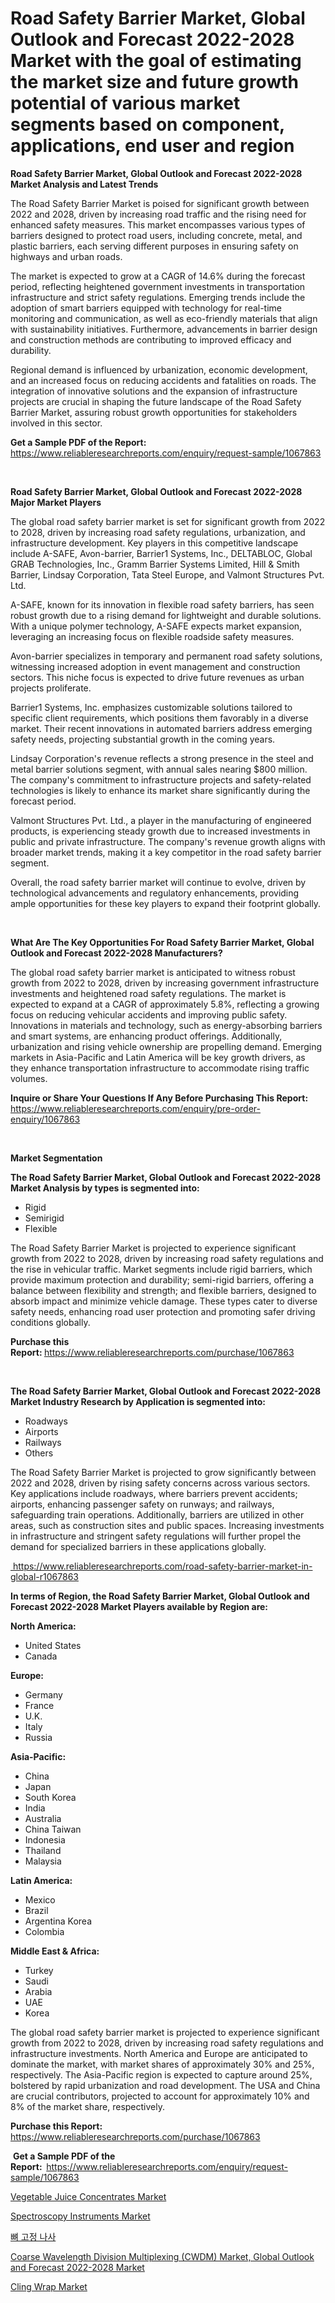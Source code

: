 <p><h1>Road Safety Barrier Market, Global Outlook and Forecast 2022-2028 Market with the goal of estimating the market size and future growth potential of various market segments based on component, applications, end user and region</h1></p><p><strong>Road Safety Barrier Market, Global Outlook and Forecast 2022-2028 Market Analysis and Latest Trends</strong></p>
<p><p>The Road Safety Barrier Market is poised for significant growth between 2022 and 2028, driven by increasing road traffic and the rising need for enhanced safety measures. This market encompasses various types of barriers designed to protect road users, including concrete, metal, and plastic barriers, each serving different purposes in ensuring safety on highways and urban roads. </p><p>The market is expected to grow at a CAGR of 14.6% during the forecast period, reflecting heightened government investments in transportation infrastructure and strict safety regulations. Emerging trends include the adoption of smart barriers equipped with technology for real-time monitoring and communication, as well as eco-friendly materials that align with sustainability initiatives. Furthermore, advancements in barrier design and construction methods are contributing to improved efficacy and durability. </p><p>Regional demand is influenced by urbanization, economic development, and an increased focus on reducing accidents and fatalities on roads. The integration of innovative solutions and the expansion of infrastructure projects are crucial in shaping the future landscape of the Road Safety Barrier Market, assuring robust growth opportunities for stakeholders involved in this sector.</p></p>
<p><strong>Get a Sample PDF of the Report:&nbsp;</strong> <a href="https://www.reliableresearchreports.com/enquiry/request-sample/1067863">https://www.reliableresearchreports.com/enquiry/request-sample/1067863</a></p>
<p>&nbsp;</p>
<p><strong>Road Safety Barrier Market, Global Outlook and Forecast 2022-2028 Major Market Players</strong></p>
<p><p>The global road safety barrier market is set for significant growth from 2022 to 2028, driven by increasing road safety regulations, urbanization, and infrastructure development. Key players in this competitive landscape include A-SAFE, Avon-barrier, Barrier1 Systems, Inc., DELTABLOC, Global GRAB Technologies, Inc., Gramm Barrier Systems Limited, Hill & Smith Barrier, Lindsay Corporation, Tata Steel Europe, and Valmont Structures Pvt. Ltd.</p><p>A-SAFE, known for its innovation in flexible road safety barriers, has seen robust growth due to a rising demand for lightweight and durable solutions. With a unique polymer technology, A-SAFE expects market expansion, leveraging an increasing focus on flexible roadside safety measures.</p><p>Avon-barrier specializes in temporary and permanent road safety solutions, witnessing increased adoption in event management and construction sectors. This niche focus is expected to drive future revenues as urban projects proliferate.</p><p>Barrier1 Systems, Inc. emphasizes customizable solutions tailored to specific client requirements, which positions them favorably in a diverse market. Their recent innovations in automated barriers address emerging safety needs, projecting substantial growth in the coming years.</p><p>Lindsay Corporation's revenue reflects a strong presence in the steel and metal barrier solutions segment, with annual sales nearing $800 million. The company's commitment to infrastructure projects and safety-related technologies is likely to enhance its market share significantly during the forecast period.</p><p>Valmont Structures Pvt. Ltd., a player in the manufacturing of engineered products, is experiencing steady growth due to increased investments in public and private infrastructure. The company's revenue growth aligns with broader market trends, making it a key competitor in the road safety barrier segment.</p><p>Overall, the road safety barrier market will continue to evolve, driven by technological advancements and regulatory enhancements, providing ample opportunities for these key players to expand their footprint globally.</p></p>
<p>&nbsp;</p>
<p><strong>What Are The Key Opportunities For Road Safety Barrier Market, Global Outlook and Forecast 2022-2028 Manufacturers?</strong></p>
<p><p>The global road safety barrier market is anticipated to witness robust growth from 2022 to 2028, driven by increasing government infrastructure investments and heightened road safety regulations. The market is expected to expand at a CAGR of approximately 5.8%, reflecting a growing focus on reducing vehicular accidents and improving public safety. Innovations in materials and technology, such as energy-absorbing barriers and smart systems, are enhancing product offerings. Additionally, urbanization and rising vehicle ownership are propelling demand. Emerging markets in Asia-Pacific and Latin America will be key growth drivers, as they enhance transportation infrastructure to accommodate rising traffic volumes.</p></p>
<p><strong>Inquire or Share Your Questions If Any Before Purchasing This Report:</strong> <a href="https://www.reliableresearchreports.com/enquiry/pre-order-enquiry/1067863">https://www.reliableresearchreports.com/enquiry/pre-order-enquiry/1067863</a></p>
<p>&nbsp;</p>
<p><strong>Market Segmentation</strong></p>
<p><strong>The Road Safety Barrier Market, Global Outlook and Forecast 2022-2028 Market Analysis by types is segmented into:</strong></p>
<p><ul><li>Rigid</li><li>Semirigid</li><li>Flexible</li></ul></p>
<p><p>The Road Safety Barrier Market is projected to experience significant growth from 2022 to 2028, driven by increasing road safety regulations and the rise in vehicular traffic. Market segments include rigid barriers, which provide maximum protection and durability; semi-rigid barriers, offering a balance between flexibility and strength; and flexible barriers, designed to absorb impact and minimize vehicle damage. These types cater to diverse safety needs, enhancing road user protection and promoting safer driving conditions globally.</p></p>
<p><strong>Purchase this Report:&nbsp;</strong><a href="https://www.reliableresearchreports.com/purchase/1067863">https://www.reliableresearchreports.com/purchase/1067863</a></p>
<p>&nbsp;</p>
<p><strong>The Road Safety Barrier Market, Global Outlook and Forecast 2022-2028 Market Industry Research by Application is segmented into:</strong></p>
<p><ul><li>Roadways</li><li>Airports</li><li>Railways</li><li>Others</li></ul></p>
<p><p>The Road Safety Barrier Market is projected to grow significantly between 2022 and 2028, driven by rising safety concerns across various sectors. Key applications include roadways, where barriers prevent accidents; airports, enhancing passenger safety on runways; and railways, safeguarding train operations. Additionally, barriers are utilized in other areas, such as construction sites and public spaces. Increasing investments in infrastructure and stringent safety regulations will further propel the demand for specialized barriers in these applications globally.</p></p>
<p><a href="https://www.reliableresearchreports.com/road-safety-barrier-market-in-global-r1067863">&nbsp;https://www.reliableresearchreports.com/road-safety-barrier-market-in-global-r1067863</a></p>
<p><strong>In terms of Region, the Road Safety Barrier Market, Global Outlook and Forecast 2022-2028 Market Players available by Region are:</strong></p>
<p>
    <p> <strong> North America: </strong>
        <ul>
            <li>United States</li>
            <li>Canada</li>
        </ul>
        </p> 
    <p> <strong> Europe: </strong>
        <ul>
            <li>Germany</li>
            <li>France</li>
            <li>U.K.</li>
            <li>Italy</li>
            <li>Russia</li>
        </ul>
        </p> 
    <p> <strong> Asia-Pacific: </strong>
        <ul>
            <li>China</li>
            <li>Japan</li>
            <li>South Korea</li>
            <li>India</li>
            <li>Australia</li>
            <li>China Taiwan</li>
            <li>Indonesia</li>
            <li>Thailand</li>
            <li>Malaysia</li>
        </ul>
        </p> 
    <p> <strong> Latin America: </strong>
        <ul>
            <li>Mexico</li>
            <li>Brazil</li>
            <li>Argentina Korea</li>
            <li>Colombia</li>
        </ul>
        </p> 
    <p> <strong> Middle East & Africa: </strong>
        <ul>
            <li>Turkey</li>
            <li>Saudi</li>
            <li>Arabia</li>
            <li>UAE</li>
            <li>Korea</li>
        </ul>
    </p>
    </p>
<p><p>The global road safety barrier market is projected to experience significant growth from 2022 to 2028, driven by increasing road safety regulations and infrastructure investments. North America and Europe are anticipated to dominate the market, with market shares of approximately 30% and 25%, respectively. The Asia-Pacific region is expected to capture around 25%, bolstered by rapid urbanization and road development. The USA and China are crucial contributors, projected to account for approximately 10% and 8% of the market share, respectively.</p></p>
<p><strong>Purchase this Report: </strong><a href="https://www.reliableresearchreports.com/purchase/1067863">https://www.reliableresearchreports.com/purchase/1067863</a></p>
<p>&nbsp;<strong>Get a Sample PDF of the Report:&nbsp;&nbsp;</strong><a href="https://www.reliableresearchreports.com/enquiry/request-sample/1067863">https://www.reliableresearchreports.com/enquiry/request-sample/1067863</a></p>
<p><strong></strong></p>
<p><p><a href="https://medium.com/@karleeprice2004/vegetable-juice-concentrates-market-a-global-and-regional-analysis-2024-2031-509abddf8e4e">Vegetable Juice Concentrates Market</a></p><p><a href="https://issuu.com/reportprime-2/docs/spectroscopy-instruments-market-siz_5b2c2d57f7b921">Spectroscopy Instruments Market</a></p><p><a href="https://medium.com/@conradkirrlin76575/%EB%BC%88-%EA%B3%A0%EC%A0%95-%EB%82%98%EC%82%AC-%EC%8B%9C%EC%9E%A5%EC%9D%98-%ED%95%84%EC%88%98-%EC%9A%94%EC%86%8C-%EC%A3%BC%EC%9A%94-%EC%8B%9C%EC%9E%A5-%EC%B0%B8%EA%B0%80%EC%9E%90-%EC%88%98%EC%9A%94-%EB%8F%99%EB%A0%A5-%EA%B7%B8%EB%A6%AC%EA%B3%A0-2024%EB%85%84%EB%B6%80%ED%84%B0-2031%EB%85%84%EA%B9%8C%EC%A7%80-%EC%98%88%EC%83%81%EB%90%98%EB%8A%94-roi-%EC%9E%A0%EC%9E%AC%EB%A0%A5-58aaf39df20c">뼈 고정 나사</a></p><p><a href="https://github.com/nathandecarvalho/Market-Research-Report-List-5/blob/main/coarse-wavelength-division-multiplexing-cwdm-market-global-outlook-and-forecast-2022-2028-market.md">Coarse Wavelength Division Multiplexing (CWDM) Market, Global Outlook and Forecast 2022-2028 Market</a></p><p><a href="https://www.linkedin.com/pulse/global-cling-wrap-market-size-expected-experience-cagr-149-through-tyy1e?trackingId=AxEDy9GJQUmdzLAFWNIJmg%3D%3D">Cling Wrap Market</a></p></p>